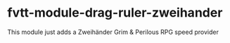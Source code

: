 # fvtt-module-drag-ruler-zweihander
This module just adds a Zweihänder Grim & Perilous RPG speed provider
